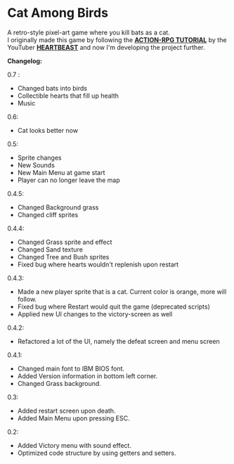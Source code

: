 # Cat Among Birds
A retro-style pixel-art game where you kill bats as a cat.  
I originally made this game by following the [**ACTION-RPG TUTORIAL**](https://www.youtube.com/playlist?list=PL9FzW-m48fn2SlrW0KoLT4n5egNdX-W9a) by the YouTuber [**HEARTBEAST**](https://www.youtube.com/c/uheartbeast) and now I'm developing the project further.

**Changelog:**  

0.7 :
- Changed bats into birds
- Collectible hearts that fill up health
- Music

0.6:  
- Cat looks better now

0.5:
- Sprite changes
- New Sounds
- New Main Menu at game start
- Player can no longer leave the map

0.4.5:
- Changed Background grass
- Changed cliff sprites

0.4.4:
- Changed Grass sprite and effect
- Changed Sand texture
- Changed Tree and Bush sprites
- Fixed bug where hearts wouldn't replenish upon restart

0.4.3:
- Made a new player sprite that is a cat. Current color is orange, more will follow.
- Fixed bug where Restart would quit the game (deprecated scripts)
- Applied new UI changes to the victory-screen as well

0.4.2:
- Refactored a lot of the UI, namely the defeat screen and menu screen

0.4.1:
- Changed main font to IBM BIOS font.
- Added Version information in bottom left corner.
- Changed Grass background.

0.3:
- Added restart screen upon death.
- Added Main Menu upon pressing ESC.

0.2:
- Added Victory menu with sound effect.
- Optimized code structure by using getters and setters.
